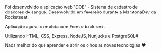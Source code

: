 Foi desenvolvido a aplicação web "DOE" - Sistema de cadastro de doadores de sangue. Desenvolvido em fevereiro durante a MaratonaDev da Rocketseat. 

Aplicação agora, completa com Front e back-end.

Utilizando HTML, CSS, Express, NodeJS, Nunjucks e PostgreSQL#

Nada melhor do que aprender e abrir os olhos as novas tecnologias ♥
